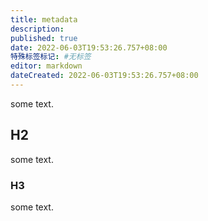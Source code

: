 ```yaml
---
title: metadata
description:
published: true
date: 2022-06-03T19:53:26.757+08:00
特殊标签标记: #无标签
editor: markdown
dateCreated: 2022-06-03T19:53:26.757+08:00
---
```


some text.

## H2

some text.

### H3

some text.
